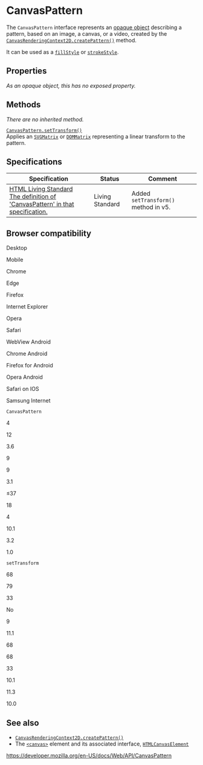 # CanvasPattern

The `CanvasPattern` interface represents an [opaque object](https://en.wikipedia.org/wiki/Opaque_data_type) describing a pattern, based on an image, a canvas, or a video, created by the [`CanvasRenderingContext2D.createPattern()`](canvasrenderingcontext2d/createpattern) method.

It can be used as a [`fillStyle`](canvasrenderingcontext2d/fillstyle) or [`strokeStyle`](canvasrenderingcontext2d/strokestyle).

## Properties

_As an opaque object, this has no exposed property._

## Methods

_There are no inherited method._

[`CanvasPattern.setTransform()`](canvaspattern/settransform)  
Applies an [`SVGMatrix`](svgmatrix) or [`DOMMatrix`](dommatrix) representing a linear transform to the pattern.

## Specifications

<table><thead><tr class="header"><th>Specification</th><th>Status</th><th>Comment</th></tr></thead><tbody><tr class="odd"><td><a href="https://html.spec.whatwg.org/multipage/the-canvas-element.html#canvaspattern">HTML Living Standard<br />
<span class="small">The definition of 'CanvasPattern' in that specification.</span></a></td><td><span class="spec-living">Living Standard</span></td><td>Added <code>setTransform()</code> method in v5.</td></tr></tbody></table>

## Browser compatibility

Desktop

Mobile

Chrome

Edge

Firefox

Internet Explorer

Opera

Safari

WebView Android

Chrome Android

Firefox for Android

Opera Android

Safari on IOS

Samsung Internet

`CanvasPattern`

4

12

3.6

9

9

3.1

≤37

18

4

10.1

3.2

1.0

`setTransform`

68

79

33

No

9

11.1

68

68

33

10.1

11.3

10.0

## See also

- [`CanvasRenderingContext2D.createPattern()`](canvasrenderingcontext2d/createpattern)
- The [`<canvas>`](https://developer.mozilla.org/en-US/docs/Web/HTML/Element/canvas) element and its associated interface, [`HTMLCanvasElement`](htmlcanvaselement)

<a href="https://developer.mozilla.org/en-US/docs/Web/API/CanvasPattern" class="_attribution-link">https://developer.mozilla.org/en-US/docs/Web/API/CanvasPattern</a>
